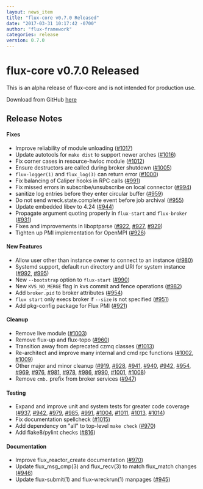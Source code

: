 ```yaml
---
layout: news_item
title: "flux-core v0.7.0 Released"
date: "2017-03-31 10:17:42 -0700"
author: "flux-framework"
categories: release
version: 0.7.0
---
```


# flux-core v0.7.0 Released

<div class="note warning">
This is an alpha release of flux-core and is not intended for production use.
</div>

Download from GitHub [here](https://github.com/flux-framework/flux-core/releases/tag/v0.7.0)

## Release Notes

#### Fixes

 * Improve reliability of module unloading ([#1017](https://github.com/flux-framework/flux-core/issues/1017))
 * Update autotools for `make dist` to support newer arches ([#1016](https://github.com/flux-framework/flux-core/issues/1016))
 * Fix corner cases in resource-hwloc module ([#1012](https://github.com/flux-framework/flux-core/issues/1012))
 * Ensure destructors are called during broker shutdown ([#1005](https://github.com/flux-framework/flux-core/issues/1005))
 * `flux-logger(1)` and `flux_log(3)` can return error ([#1000](https://github.com/flux-framework/flux-core/issues/1000))
 * Fix balancing of Caliper hooks in RPC calls ([#991](https://github.com/flux-framework/flux-core/issues/991))
 * Fix missed errors in subscribe/unsubscribe on local connector ([#994](https://github.com/flux-framework/flux-core/issues/994))
 * sanitize log entries before they enter circular buffer ([#959](https://github.com/flux-framework/flux-core/issues/959))
 * Do not send wreck.state.complete event before job archival ([#955](https://github.com/flux-framework/flux-core/issues/955)) 
 * Update embedded libev to 4.24 ([#944](https://github.com/flux-framework/flux-core/issues/944))
 * Propagate argument quoting properly in `flux-start` and `flux-broker` ([#931](https://github.com/flux-framework/flux-core/issues/931))
 * Fixes and improvements in liboptparse ([#922](https://github.com/flux-framework/flux-core/issues/922), [#927](https://github.com/flux-framework/flux-core/issues/927), [#929](https://github.com/flux-framework/flux-core/issues/929))
 * Tighten up PMI implementation for OpenMPI ([#926](https://github.com/flux-framework/flux-core/issues/926))

#### New Features

 * Allow user other than instance owner to connect to an instance ([#980](https://github.com/flux-framework/flux-core/issues/980))
 * Systemd support, default run directory and URI for system instance
   ([#992](https://github.com/flux-framework/flux-core/issues/992), [#995](https://github.com/flux-framework/flux-core/issues/995))
 * New `--bootstrap` option to `flux-start` ([#990](https://github.com/flux-framework/flux-core/issues/990))
 * New `KVS_NO_MERGE` flag in kvs commit and fence operations ([#982](https://github.com/flux-framework/flux-core/issues/982))
 * Add `broker.pid` to broker attributes ([#954](https://github.com/flux-framework/flux-core/issues/954))
 * `flux start` only execs broker if `--size` is not specified ([#951](https://github.com/flux-framework/flux-core/issues/951))
 * Add pkg-config package for Flux PMI ([#921](https://github.com/flux-framework/flux-core/issues/921))

#### Cleanup

 * Remove live module ([#1003](https://github.com/flux-framework/flux-core/issues/1003))
 * Remove flux-up and flux-topo ([#960](https://github.com/flux-framework/flux-core/issues/960))
 * Transition away from deprecated czmq classes ([#1013](https://github.com/flux-framework/flux-core/issues/1013))
 * Re-architect and improve many internal and cmd rpc functions ([#1002](https://github.com/flux-framework/flux-core/issues/1002), [#1009](https://github.com/flux-framework/flux-core/issues/1009))
 * Other major and minor cleanup ([#919](https://github.com/flux-framework/flux-core/issues/919), [#928](https://github.com/flux-framework/flux-core/issues/928), [#941](https://github.com/flux-framework/flux-core/issues/941), [#940](https://github.com/flux-framework/flux-core/issues/940), [#942](https://github.com/flux-framework/flux-core/issues/942), [#954](https://github.com/flux-framework/flux-core/issues/954), [#969](https://github.com/flux-framework/flux-core/issues/969),
    [#976](https://github.com/flux-framework/flux-core/issues/976), [#981](https://github.com/flux-framework/flux-core/issues/981), [#978](https://github.com/flux-framework/flux-core/issues/978), [#986](https://github.com/flux-framework/flux-core/issues/986), [#990](https://github.com/flux-framework/flux-core/issues/990), [#1001](https://github.com/flux-framework/flux-core/issues/1001), [#1008](https://github.com/flux-framework/flux-core/issues/1008))
 * Remove `cmb.` prefix from broker services ([#947](https://github.com/flux-framework/flux-core/issues/947))

#### Testing

 * Expand and improve unit and system tests for greater code coverage
   ([#937](https://github.com/flux-framework/flux-core/issues/937), [#942](https://github.com/flux-framework/flux-core/issues/942), [#979](https://github.com/flux-framework/flux-core/issues/979), [#985](https://github.com/flux-framework/flux-core/issues/985), [#991](https://github.com/flux-framework/flux-core/issues/991), [#1004](https://github.com/flux-framework/flux-core/issues/1004), [#1011](https://github.com/flux-framework/flux-core/issues/1011), [#1013](https://github.com/flux-framework/flux-core/issues/1013), [#1014](https://github.com/flux-framework/flux-core/issues/1014))
 * Fix documentation spellcheck ([#1015](https://github.com/flux-framework/flux-core/issues/1015))
 * Add dependency on "all" to top-level `make check` ([#970](https://github.com/flux-framework/flux-core/issues/970))
 * Add flake8/pylint checks ([#816](https://github.com/flux-framework/flux-core/issues/816))

#### Documentation

 * Improve flux_reactor_create documentation ([#970](https://github.com/flux-framework/flux-core/issues/970))
 * Update flux_msg_cmp(3) and flux_recv(3) to match flux_match changes ([#946](https://github.com/flux-framework/flux-core/issues/946))
 * Update flux-submit(1) and flux-wreckrun(1) manpages ([#945](https://github.com/flux-framework/flux-core/issues/945))


